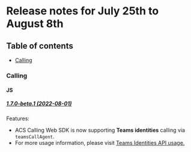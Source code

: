 # Release notes for July 25th to August 8th 

## Table of contents

* [Calling](#calling)

### Calling

#### JS
##### [1.7.0-beta.1 (2022-08-01)](https://github.com/Azure/Communication/blob/master/releasenotes/acs-javascript-calling-library-release-notes.md#170-beta1-2022-08-01)
Features:
- ACS Calling Web SDK is now supporting **Teams identities** calling via `teamsCallAgent`.
- For more usage information, please visit [Teams Identities API usage.](https://docs.microsoft.com/en-us/azure/communication-services/how-tos/cte-calling-sdk/manage-calls)
